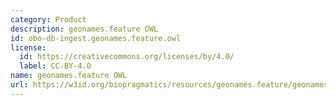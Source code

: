 ```yaml
---
category: Product
description: geonames.feature OWL
id: obo-db-ingest.geonames.feature.owl
license:
  id: https://creativecommons.org/licenses/by/4.0/
  label: CC-BY-4.0
name: geonames.feature OWL
url: https://w3id.org/biopragmatics/resources/geonames.feature/geonames.feature.owl
---
```

